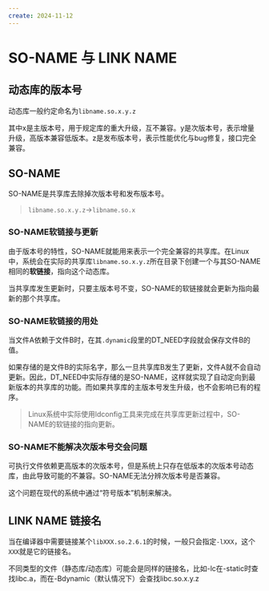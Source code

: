 ```yaml
---
create: 2024-11-12
---
```

# SO-NAME 与 LINK NAME

## 动态库的版本号

动态库一般约定命名为`libname.so.x.y.z`

其中x是主版本号，用于规定库的重大升级，互不兼容。y是次版本号，表示增量升级，高版本兼容低版本。z是发布版本号，表示性能优化与bug修复，接口完全兼容。

## SO-NAME

SO-NAME是共享库去除掉次版本号和发布版本号。

> `libname.so.x.y.z`->`libname.so.x`

### SO-NAME软链接与更新

由于版本号的特性，SO-NAME就能用来表示一个完全兼容的共享库。在Linux中，系统会在实际的共享库`libname.so.x.y.z`所在目录下创建一个与其SO-NAME相同的**软链接**，指向这个动态库。

当共享库发生更新时，只要主版本号不变，SO-NAME的软链接就会更新为指向最新的那个共享库。

### SO-NAME软链接的用处

当文件A依赖于文件B时，在其`.dynamic`段里的DT_NEED字段就会保存文件B的值。

如果存储的是文件B的实际名字，那么一旦共享库B发生了更新，文件A就不会自动更新。因此，DT_NEED中实际存储的是SO-NAME，这样就实现了自动定向到最新版本的共享库的功能。而如果共享库的主版本号发生升级，也不会影响已有的程序。

> Linux系统中实际使用ldconfig工具来完成在共享库更新过程中，SO-NAME的软链接的指向更新。

### SO-NAME不能解决次版本号交会问题

可执行文件依赖更高版本的次版本号，但是系统上只存在低版本的次版本号动态库，由此导致可能的不兼容。SO-NAME无法分辨次版本号是否兼容。

这个问题在现代的系统中通过“符号版本”机制来解决。

## LINK NAME 链接名

当在编译器中需要链接某个`libXXX.so.2.6.1`的时候，一般只会指定`-lXXX`，这个`XXX`就是它的链接名。

不同类型的文件（静态库/动态库）可能会是同样的链接名，比如-lc在-static时查找libc.a，而在-Bdynamic（默认情况下）会查找libc.so.x.y.z